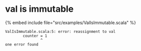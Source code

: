 # val is immutable


{% embed include file="src/examples/ValIsImmutable.scala" %}

```
ValIsImmutable.scala:5: error: reassignment to val
        counter = 1
                ^
one error found
```


